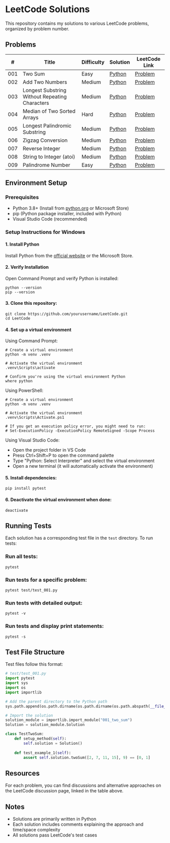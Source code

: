 # LeetCode Solutions

This repository contains my solutions to various LeetCode problems, organized by problem number.

## Problems

| # | Title | Difficulty | Solution | LeetCode Link |
|---|-------|------------|----------|--------------|
| 001 | Two Sum | Easy | [Python](./001_Two_Sum.py) | [Problem](https://leetcode.com/problems/two-sum/) |
| 002 | Add Two Numbers | Medium | [Python](./002_Add_Two_Numbers.py) | [Problem](https://leetcode.com/problems/add-two-numbers/) |
| 003 | Longest Substring Without Repeating Characters | Medium | [Python](./003_Longest_Substring_Without_Repeating_Characters.py) | [Problem](https://leetcode.com/problems/longest-substring-without-repeating-characters/) |
| 004 | Median of Two Sorted Arrays | Hard | [Python](./004_Median_of_Two_Sorted_Arrays.py) | [Problem](https://leetcode.com/problems/median-of-two-sorted-arrays/) |
| 005 | Longest Palindromic Substring | Medium | [Python](./005_Longest_Palindromic_Substring.py) | [Problem](https://leetcode.com/problems/longest-palindromic-substring/) |
| 006 | Zigzag Conversion | Medium | [Python](./006_Zigzag_Conversion.py) | [Problem](https://leetcode.com/problems/zigzag-conversion/) |
| 007 | Reverse Integer | Medium | [Python](./007_Reverse_Integer.py) | [Problem](https://leetcode.com/problems/reverse-integer/) |
| 008 | String to Integer (atoi) | Medium | [Python](./008_String_to_Integer_atoi.py) | [Problem](https://leetcode.com/problems/string-to-integer-atoi/) |
| 009 | Palindrome Number | Easy | [Python](./009_Palindrome_Number.py) | [Problem](https://leetcode.com/problems/palindrome-number/) |

## Environment Setup

### Prerequisites
- Python 3.8+ (Install from [python.org](https://www.python.org/downloads/) or Microsoft Store)
- pip (Python package installer, included with Python)
- Visual Studio Code (recommended)

### Setup Instructions for Windows

#### 1. Install Python
Install Python from the [official website](https://www.python.org/downloads/) or the Microsoft Store.

#### 2. Verify Installation
Open Command Prompt and verify Python is installed:
```
python --version
pip --version
```

#### 3. Clone this repository:
```
git clone https://github.com/yourusername/LeetCode.git
cd LeetCode
```

#### 4. Set up a virtual environment

Using Command Prompt:
```
# Create a virtual environment
python -m venv .venv

# Activate the virtual environment
.venv\Scripts\activate

# Confirm you're using the virtual environment Python
where python
```

Using PowerShell:
```
# Create a virtual environment
python -m venv .venv

# Activate the virtual environment
.venv\Scripts\Activate.ps1

# If you get an execution policy error, you might need to run:
# Set-ExecutionPolicy -ExecutionPolicy RemoteSigned -Scope Process
```

Using Visual Studio Code:
- Open the project folder in VS Code
- Press Ctrl+Shift+P to open the command palette
- Type "Python: Select Interpreter" and select the virtual environment
- Open a new terminal (it will automatically activate the environment)

#### 5. Install dependencies:
```
pip install pytest
```

#### 6. Deactivate the virtual environment when done:
```
deactivate
```

## Running Tests

Each solution has a corresponding test file in the `test` directory. To run tests:

### Run all tests:
```
pytest
```

### Run tests for a specific problem:
```
pytest test/test_001.py
```

### Run tests with detailed output:
```
pytest -v
```

### Run tests and display print statements:
```
pytest -s
```

## Test File Structure

Test files follow this format:
```python
# test/test_001.py
import pytest
import sys
import os
import importlib

# Add the parent directory to the Python path
sys.path.append(os.path.dirname(os.path.dirname(os.path.abspath(__file__))))

# Import the solution
solution_module = importlib.import_module("001_two_sum")
Solution = solution_module.Solution

class TestTwoSum:
    def setup_method(self):
        self.solution = Solution()
    
    def test_example_1(self):
        assert self.solution.twoSum([2, 7, 11, 15], 9) == [0, 1]
```

## Resources

For each problem, you can find discussions and alternative approaches on the LeetCode discussion page, linked in the table above.

## Notes

- Solutions are primarily written in Python
- Each solution includes comments explaining the approach and time/space complexity
- All solutions pass LeetCode's test cases

